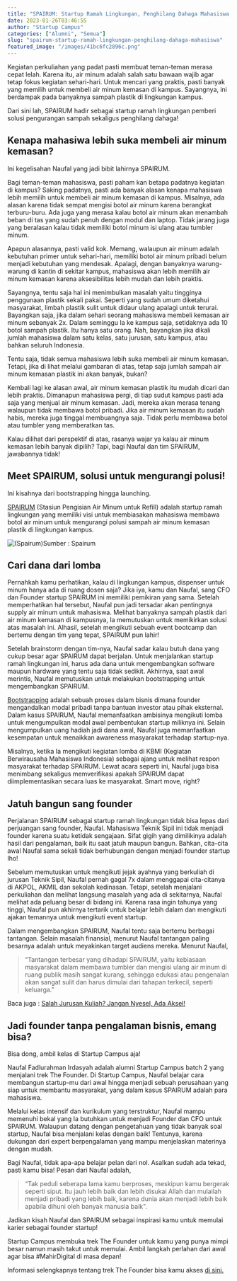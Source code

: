 ```yaml
---
title: "SPAIRUM: Startup Ramah Lingkungan, Penghilang Dahaga Mahasiswa!"
date: 2023-01-26T03:46:55
author: "Startup Campus"
categories: ["Alumni", "Semua"]
slug: "spairum-startup-ramah-lingkungan-penghilang-dahaga-mahasiswa"
featured_image: "/images/41bc6fc2896c.png"
---
```


Kegiatan perkuliahan yang padat pasti membuat teman-teman merasa cepat lelah. Karena itu, air minum adalah salah satu bawaan wajib agar tetap fokus kegiatan sehari-hari. Untuk mencari yang praktis, pasti banyak yang memilih untuk membeli air minum kemasan di kampus. Sayangnya, ini berdampak pada banyaknya sampah plastik di lingkungan kampus.

Dari sini lah, SPAIRUM hadir sebagai startup ramah lingkungan pemberi solusi pengurangan sampah sekaligus penghilang dahaga!

## Kenapa mahasiwa lebih suka membeli air minum kemasan?

Ini kegelisahan Naufal yang jadi bibit lahirnya SPAIRUM.

Bagi teman-teman mahasiswa, pasti paham kan betapa padatnya kegiatan di kampus? Saking padatnya, pasti ada banyak alasan kenapa mahasiswa lebih memilih untuk membeli air minum kemasan di kampus. Misalnya, ada alasan karena tidak sempat mengisi botol air minum karena berangkat terburu-buru. Ada juga yang merasa kalau botol air minum akan menambah beban di tas yang sudah penuh dengan modul dan laptop. Tidak jarang juga yang beralasan kalau tidak memiliki botol minum isi ulang atau tumbler minum.

Apapun alasannya, pasti valid kok. Memang, walaupun air minum adalah kebutuhan primer untuk sehari-hari, memiliki botol air minum pribadi belum menjadi kebutuhan yang mendesak. Apalagi, dengan banyaknya warung-warung di kantin di sekitar kampus, mahasiswa akan lebih memilih air minum kemasan karena aksesibilitas lebih mudah dan lebih praktis.

Sayangnya, tentu saja hal ini menimbulkan masalah yaitu tingginya penggunaan plastik sekali pakai. Seperti yang sudah umum diketahui masyarakat, limbah plastik sulit untuk didaur ulang apalagi untuk terurai. Bayangkan saja, jika dalam sehari seorang mahasiswa membeli kemasan air minum sebanyak 2x. Dalam seminggu Ia ke kampus saja, setidaknya ada 10 botol sampah plastik. Itu hanya satu orang. Nah, bayangkan jika dikali jumlah mahasiswa dalam satu kelas, satu jurusan, satu kampus, atau bahkan seluruh Indonesia.

Tentu saja, tidak semua mahasiswa lebih suka membeli air minum kemasan. Tetapi, jika di lihat melalui gambaran di atas, tetap saja jumlah sampah air minum kemasan plastik ini akan banyak, bukan?

Kembali lagi ke alasan awal, air minum kemasan plastik itu mudah dicari dan lebih praktis. Dimanapun mahasiswa pergi, di tiap sudut kampus pasti ada saja yang menjual air minum kemasan. Jadi, mereka akan merasa tenang walaupun tidak membawa botol pribadi. Jika air minum kemasan itu sudah habis, mereka juga tinggal membuangnya saja. Tidak perlu membawa botol atau tumbler yang memberatkan tas.

Kalau dilihat dari perspektif di atas, rasanya wajar ya kalau air minum kemasan lebih banyak dipilih? Tapi, bagi Naufal dan tim SPAIRUM, jawabannya tidak!

## Meet SPAIRUM, solusi untuk mengurangi polusi!

Ini kisahnya dari bootstrapping hingga launching.

[SPAIRUM](https://spairum.my.id/) (Stasiun Pengisian Air Minum untuk Refill) adalah startup ramah lingkungan yang memiliki visi untuk membiasakan mahasiswa membawa botol air minum untuk mengurangi polusi sampah air minum kemasan plastik di lingkungan kampus.

![(Spairum)](/uploads/2023/01/Untitled-design-3.png)Sumber : Spairum 

## Cari dana dari lomba

Pernahkah kamu perhatikan, kalau di lingkungan kampus, dispenser untuk minum hanya ada di ruang dosen saja? Jika iya, kamu dan Naufal, sang CFO dan Founder startup SPAIRUM ini memiliki pemikiran yang sama. Setelah memperhatikan hal tersebut, Naufal pun jadi tersadar akan pentingnya supply air minum untuk mahasiswa. Melihat banyaknya sampah plastik dari air minum kemasan di kampusnya, Ia memutuskan untuk memikirkan solusi atas masalah ini. Alhasil, setelah mengikuti sebuah event bootcamp dan bertemu dengan tim yang tepat, SPAIRUM pun lahir!

Setelah brainstorm dengan tim-nya, Naufal sadar kalau butuh dana yang cukup besar agar SPAIRUM dapat berjalan. Untuk menjalankan startup ramah lingkungan ini, harus ada dana untuk mengembangkan software maupun hardware yang tentu saja tidak sedikit. Akhirnya, saat awal merintis, Naufal memutuskan untuk melakukan bootstrapping untuk mengembangkan SPAIRUM.

[Bootstrapping](https://www.ekrut.com/media/bootstrapping-adalah) adalah sebuah proses dalam bisnis dimana founder mengandalkan modal pribadi tanpa bantuan investor atau pihak eksternal. Dalam kasus SPAIRUM, Naufal memanfaatkan ambisinya mengikuti lomba untuk mengumpulkan modal awal pembentukan startup miliknya ini. Selain mengumpulkan uang hadiah jadi dana awal, Naufal juga memanfaatkan kesempatan untuk menaikkan awareness masyarakat terhadap startup-nya.

Misalnya, ketika Ia mengikuti kegiatan lomba di KBMI (Kegiatan Berwirausaha Mahasiswa Indonesia) sebagai ajang untuk melihat respon masyarakat terhadap SPAIRUM. Lewat acara seperti ini, Naufal juga bisa menimbang sekaligus memverifikasi apakah SPAIRUM dapat diimplementasikan secara luas ke masyarakat. Smart move, right?

## Jatuh bangun sang founder

Perjalanan SPAIRUM sebagai startup ramah lingkungan tidak bisa lepas dari perjuangan sang founder, Naufal. Mahasiswa Teknik Sipil ini tidak menjadi founder karena suatu ketidak sengajaan. Sifat gigih yang dimilikinya adalah hasil dari pengalaman, baik itu saat jatuh maupun bangun. Bahkan, cita-cita awal Naufal sama sekali tidak berhubungan dengan menjadi founder startup lho!

Sebelum memutuskan untuk mengikuti jejak ayahnya yang berkuliah di jurusan Teknik Sipil, Naufal pernah gagal 7x dalam menggapai cita-citanya di AKPOL, AKMIL dan sekolah kedinasan. Tetapi, setelah menjalani perkuliahan dan melihat langsung masalah yang ada di sekitarnya, Naufal melihat ada peluang besar di bidang ini. Karena rasa ingin tahunya yang tinggi, Naufal pun akhirnya tertarik untuk belajar lebih dalam dan mengikuti ajakan temannya untuk mengikuti event startup.

Dalam mengembangkan SPAIRUM, Naufal tentu saja bertemu berbagai tantangan. Selain masalah finansial, menurut Naufal tantangan paling besarnya adalah untuk meyakinkan target audiens mereka. Menurut Naufal,

> “Tantangan terbesar yang dihadapi SPAIRUM, yaitu kebiasaan masyarakat dalam membawa tumbler dan mengisi ulang air minum di ruang publik masih sangat kurang, sehingga edukasi atau pengenalan akan sangat sulit dan harus dimulai dari tahapan terkecil, seperti keluarga.”

Baca juga : [Salah Jurusan Kuliah? Jangan Nyesel, Ada Aksel!](https://startupcampus.id/blog/salah-jurusan-kuliah-jangan-nyesel-ada-aksel/)

## Jadi founder tanpa pengalaman bisnis, emang bisa?

Bisa dong, ambil kelas di Startup Campus aja!

Naufal Fadlurahman Irdasyah adalah alumni Startup Campus batch 2 yang menjalani trek The Founder. Di Startup Campus, Naufal belajar cara membangun startup-mu dari awal hingga menjadi sebuah perusahaan yang siap untuk membantu masyarakat, yang dalam kasus SPAIRUM adalah para mahasiswa.

Melalui kelas intensif dan kurikulum yang terstruktur, Naufal mampu memenuhi bekal yang Ia butuhkan untuk menjadi Founder dan CFO untuk SPAIRUM. Walaupun datang dengan pengetahuan yang tidak banyak soal startup, Naufal bisa menjalani kelas dengan baik! Tentunya, karena dukungan dari expert berpengalaman yang mampu menjelaskan materinya dengan mudah.

Bagi Naufal, tidak apa-apa belajar pelan dari nol. Asalkan sudah ada tekad, pasti kamu bisa! Pesan dari Naufal adalah,

> “Tak peduli seberapa lama kamu berproses, meskipun kamu bergerak seperti siput. ltu jauh lebih baik dan lebih disukai Allah dan mulailah menjadi pribadi yang lebih baik, karena dunia akan menjadi lebih baik apabila dihuni oleh banyak manusia baik".

Jadikan kisah Naufal dan SPAIRUM sebagai inspirasi kamu untuk memulai karier sebagai founder startup!

Startup Campus membuka trek The Founder untuk kamu yang punya mimpi besar namun masih takut untuk memulai. Ambil langkah perlahan dari awal agar bisa #MahirDigital di masa depan!

Informasi selengkapnya tentang trek The Founder bisa kamu akses [di sini.](https://startupcampus.id/track/the-founder)